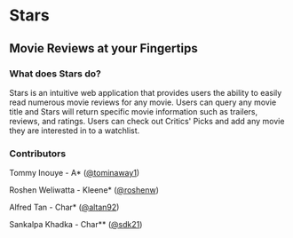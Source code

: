 # Stars
## Movie Reviews at your Fingertips 

### What does Stars do?
Stars is an intuitive web application that provides users the ability to easily read numerous movie reviews for any movie. Users can query any movie title and Stars will return specific movie information such as trailers, reviews, and ratings. Users can check out Critics' Picks and add any movie they are interested in to a watchlist.  

### Contributors
Tommy Inouye - A* ([@tominaway1](https://github.com/tominaway1))

Roshen Weliwatta - Kleene* ([@roshenw](https://github.com/roshenw))

Alfred Tan - Char* ([@altan92](https://github.com/altan92))

Sankalpa Khadka - Char** ([@sdk21](https://github.com/sdk21))
